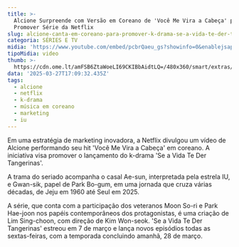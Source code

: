 ```yaml
---
title: >-
  Alcione Surpreende com Versão em Coreano de 'Você Me Vira a Cabeça' para
  Promover Série da Netflix
slug: alcione-canta-em-coreano-para-promover-k-drama-se-a-vida-te-der-tangerinas
categoria: SÉRIES E TV
midia: 'https://www.youtube.com/embed/pcbrQaeu_gs?showinfo=0&enablejsapi=1'
tipoMidia: video
thumb: >-
  https://cdn.ome.lt/amFSB6ZtaWoeLI69CKIBbAidtLQ=/480x360/smart/extras/conteudos/omelete_THUMB_-_2025-03-27T132959.607.png
data: '2025-03-27T17:09:32.435Z'
tags:
  - alcione
  - netflix
  - k-drama
  - música em coreano
  - marketing
  - iu
---
```


Em uma estratégia de marketing inovadora, a Netflix divulgou um vídeo de Alcione performando seu hit 'Você Me Vira a Cabeça' em coreano. A iniciativa visa promover o lançamento do k-drama 'Se a Vida Te Der Tangerinas'.

A trama do seriado acompanha o casal Ae-sun, interpretada pela estrela IU, e Gwan-sik, papel de Park Bo-gum, em uma jornada que cruza várias décadas, de Jeju em 1960 até Seul em 2025.

A série, que conta com a participação dos veteranos Moon So-ri e Park Hae-joon nos papéis contemporâneos dos protagonistas, é uma criação de Lim Sing-choon, com direção de Kim Won-seok. 'Se a Vida Te Der Tangerinas' estreou em 7 de março e lança novos episódios todas as sextas-feiras, com a temporada concluindo amanhã, 28 de março.
